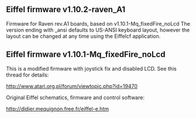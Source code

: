 ## Eiffel firmware v1.10.2-raven_A1

Firmware for Raven rev.A1 boards, based on v1.10.1-Mq_fixedFire_noLcd
The version ending with _ansi defaults to US-ANSI keyboard layout, however the layout can be changed at any time using the Eiffelcf application.


## Eiffel firmware v1.10.1-Mq_fixedFire_noLcd

This is a modified firmware with joystick fix and disabled LCD.
See this thread for details:

http://www.atari.org.pl/forum/viewtopic.php?id=19470

Original Eiffel schematics, firmware and control software:

http://didier.mequignon.free.fr/eiffel-e.htm


